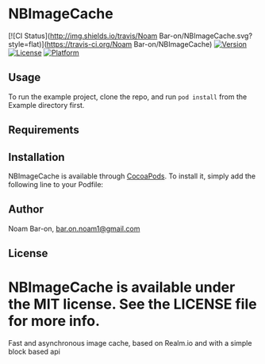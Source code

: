 # NBImageCache

[![CI Status](http://img.shields.io/travis/Noam Bar-on/NBImageCache.svg?style=flat)](https://travis-ci.org/Noam Bar-on/NBImageCache)
[![Version](https://img.shields.io/cocoapods/v/NBImageCache.svg?style=flat)](http://cocoapods.org/pods/NBImageCache)
[![License](https://img.shields.io/cocoapods/l/NBImageCache.svg?style=flat)](http://cocoapods.org/pods/NBImageCache)
[![Platform](https://img.shields.io/cocoapods/p/NBImageCache.svg?style=flat)](http://cocoapods.org/pods/NBImageCache)

## Usage

To run the example project, clone the repo, and run `pod install` from the Example directory first.

## Requirements

## Installation

NBImageCache is available through [CocoaPods](http://cocoapods.org). To install
it, simply add the following line to your Podfile:

<!--```ruby-->
<!--pod "NBImageCache"-->
<!--```-->

## Author

Noam Bar-on, bar.on.noam1@gmail.com

## License

NBImageCache is available under the MIT license. See the LICENSE file for more info.
=======
Fast and asynchronous image cache, based on Realm.io and with a simple block based api
